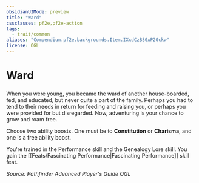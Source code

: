 ```yaml
---
obsidianUIMode: preview
title: "Ward"
cssclasses: pf2e,pf2e-action
tags:
  - trait/common
aliases: "Compendium.pf2e.backgrounds.Item.IXxdCzBS0xP20ckw"
license: OGL
---
```

# Ward

### 






When you were young, you became the ward of another house-boarded, fed, and educated, but never quite a part of the family. Perhaps you had to tend to their needs in return for feeding and raising you, or perhaps you were provided for but disregarded. Now, adventuring is your chance to grow and roam free.

Choose two ability boosts. One must be to **Constitution** or **Charisma**, and one is a free ability boost.

You're trained in the Performance skill and the Genealogy Lore skill. You gain the [[Feats/Fascinating Performance|Fascinating Performance]] skill feat.

*Source: Pathfinder Advanced Player's Guide*
*OGL*